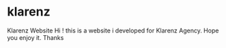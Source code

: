# klarenz
Klarenz Website
Hi ! this is a website i developed for Klarenz Agency. Hope you enjoy it.
Thanks
